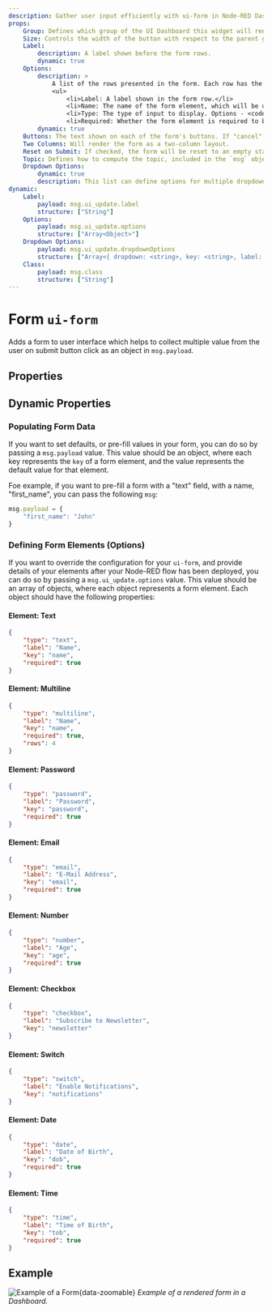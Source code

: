 ```yaml
---
description: Gather user input efficiently with ui-form in Node-RED Dashboard 2.0 for interactive data collection.
props:
    Group: Defines which group of the UI Dashboard this widget will render in.
    Size: Controls the width of the button with respect to the parent group. Maximum value is the width of the group.
    Label:
        description: A label shown before the form rows.
        dynamic: true
    Options:
        description: >
            A list of the rows presented in the form. Each row has the following properties:
            <ul>
                <li>Label: A label shown in the form row.</li>
                <li>Name: The name of the form element, which will be used as the key in the <code>msg.payload</code> object.</li>
                <li>Type: The type of input to display. Options - <code>text | multiline | password | email | number | checkbox | switch | date | time</code></li>
                <li>Required: Whether the form element is required to be filled in before the form can be submitted.</li>
        dynamic: true
    Buttons: The text shown on each of the form's buttons. If "cancel" text is left empty, then no cancel button will be shown.
    Two Columns: Will render the form as a two-column layout.
    Reset on Submit: If checked, the form will be reset to an empty state after the form is submitted.
    Topic: Defines how to compute the topic, included in the `msg` object, when the form is submitted.
    Dropdown Options:
        dynamic: true
        description: This list can define options for multiple dropdown/select field in a single form.
dynamic:
    Label:
        payload: msg.ui_update.label
        structure: ["String"]
    Options:
        payload: msg.ui_update.options
        structure: ["Array<Object>"]
    Dropdown Options:
        payload: msg.ui_update.dropdownOptions
        structure: ["Array<{ dropdown: <string>, key: <string>, label: <string> }>"]
    Class:
        payload: msg.class
        structure: ["String"]
---
```


<script setup>
    import TryDemo from "./../../components/TryDemo.vue";
</script>

<TryDemo href="form">

# Form `ui-form`

</TryDemo>

Adds a form to user interface which helps to collect multiple value from the user on submit button click as an object in `msg.payload`.

## Properties

<PropsTable/>

## Dynamic Properties

<DynamicPropsTable/>

### Populating Form Data

If you want to set defaults, or pre-fill values in your form, you can do so by passing a `msg.payload` value. This value should be an object, where each key represents the `key` of a form element, and the value represents the default value for that element.

Foe example, if you want to pre-fill a form with a "text" field, with a name, "first_name", you can pass the following `msg`:

```js
msg.payload = {
    "first_name": "John"
}
```

### Defining Form Elements (Options)

If you want to override the configuration for your `ui-form`, and provide details of your elements after your Node-RED flow has been deployed, you can do so by passing a `msg.ui_update.options` value. This value should be an array of objects, where each object represents a form element. Each object should have the following properties:

#### Element: Text

```json
{
    "type": "text",
    "label": "Name",
    "key": "name",
    "required": true
}
```

#### Element: Multiline

```json
{
    "type": "multiline",
    "label": "Name",
    "key": "name",
    "required": true,
    "rows": 4
}
```

#### Element: Password

```json
{
    "type": "password",
    "label": "Password",
    "key": "password",
    "required": true
}
```

#### Element: Email

```json
{
    "type": "email",
    "label": "E-Mail Address",
    "key": "email",
    "required": true
}
```

#### Element: Number

```json
{
    "type": "number",
    "label": "Age",
    "key": "age",
    "required": true
}
```

#### Element: Checkbox

```json
{
    "type": "checkbox",
    "label": "Subscribe to Newsletter",
    "key": "newsletter"
}
```

#### Element: Switch

```json
{
    "type": "switch",
    "label": "Enable Notifications",
    "key": "notifications"
}
```

#### Element: Date

```json
{
    "type": "date",
    "label": "Date of Birth",
    "key": "dob",
    "required": true
}
```

#### Element: Time

```json
{
    "type": "time",
    "label": "Time of Birth",
    "key": "tob",
    "required": true
}
```


## Example

![Example of a Form](/images/node-examples/ui-form.png "Example of two-column Form"){data-zoomable}
*Example of a rendered form in a Dashboard.*
